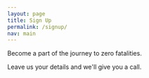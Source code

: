 ```yaml
---
layout: page
title: Sign Up
permalink: /signup/
nav: main
---
```


Become a part of the journey to zero fatalities.

Leave us your details and we'll give you a call.
